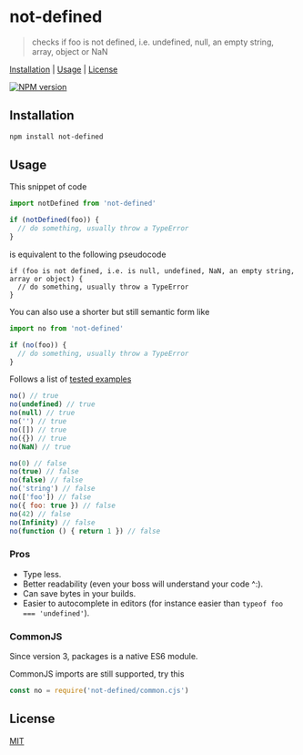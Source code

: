 # not-defined

> checks if foo is not defined, i.e. undefined, null, an empty string, array, object or NaN

[Installation](#installation) |
[Usage](#usage) |
[License](#license)

[![NPM version](https://badge.fury.io/js/not-defined.svg)](http://badge.fury.io/js/not-defined)

## Installation

```bash
npm install not-defined
```

## Usage

This snippet of code

```javascript
import notDefined from 'not-defined'

if (notDefined(foo)) {
  // do something, usually throw a TypeError
}
```

is equivalent to the following pseudocode

```
if (foo is not defined, i.e. is null, undefined, NaN, an empty string, array or object) {
  // do something, usually throw a TypeError
}
```

You can also use a shorter but still semantic form like

```javascript
import no from 'not-defined'

if (no(foo)) {
  // do something, usually throw a TypeError
}
```

Follows a list of [tested examples](https://github.com/fibo/not-defined/blob/master/test.js)

```javascript
no() // true
no(undefined) // true
no(null) // true
no('') // true
no([]) // true
no({}) // true
no(NaN) // true

no(0) // false
no(true) // false
no(false) // false
no('string') // false
no(['foo']) // false
no({ foo: true }) // false
no(42) // false
no(Infinity) // false
no(function () { return 1 }) // false
```

### Pros

* Type less.
* Better readability (even your boss will understand your code ^:).
* Can save bytes in your builds.
* Easier to autocomplete in editors (for instance easier than `typeof foo === 'undefined'`).

### CommonJS

Since version 3, packages is a native ES6 module.

CommonJS imports are still supported, try this

```js
const no = require('not-defined/common.cjs')
```

## License

[MIT](http://g14n.info/mit-license)

